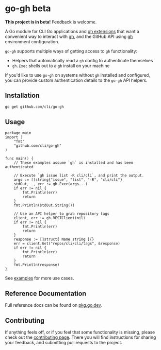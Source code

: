 # go-gh beta

**This project is in beta!** Feedback is welcome.

A Go module for CLI Go applications and [gh extensions][extensions] that want a convenient way to interact with [gh][], and the GitHub API using [gh][] environment configuration.

`go-gh` supports multiple ways of getting access to `gh` functionality:

* Helpers that automatically read a `gh` config to authenticate themselves
* `gh.Exec` shells out to a `gh` install on your machine

If you'd like to use `go-gh` on systems without `gh` installed and configured, you can provide custom authentication details to the `go-gh` API helpers.


## Installation
```bash
go get github.com/cli/go-gh
```

## Usage
```golang
package main
import (
	"fmt"
	"github.com/cli/go-gh"
)

func main() {
	// These examples assume `gh` is installed and has been authenticated

	// Execute `gh issue list -R cli/cli`, and print the output.
	args := []string{"issue", "list", "-R", "cli/cli"}
	stdOut, _, err := gh.Exec(args...)
	if err != nil {
		fmt.Println(err)
		return
	}
	fmt.Println(stdOut.String())
	
	// Use an API helper to grab repository tags
	client, err := gh.RESTClient(nil)
	if err != nil {
		fmt.Println(err)
		return
	}
	response := []struct{ Name string }{}
	err = client.Get("repos/cli/cli/tags", &response)
	if err != nil {
		fmt.Println(err)
		return
	}
	fmt.Println(response)
}
```

See [examples][examples] for more use cases.

## Reference Documentation

Full reference docs can be found on [pkg.go.dev](https://pkg.go.dev/github.com/cli/go-gh).

## Contributing

If anything feels off, or if you feel that some functionality is missing, please check out the [contributing page][contributing]. There you will find instructions for sharing your feedback, and submitting pull requests to the project.

[extensions]: https://github.com/topics/gh-extension
[gh]: https://github.com/cli/cli
[examples]: ./example_gh_test.go
[contributing]: ./.github/CONTRIBUTING.md

